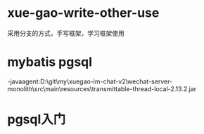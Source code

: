 # xue-gao-write-other-use
采用分支的方式，手写框架，学习框架使用

# mybatis pgsql
-javaagent:D:\git\my\xuegao-im-chat-v2\wechat-server-monolith\src\main\resources\transmittable-thread-local-2.13.2.jar

# pgsql入门
